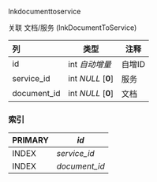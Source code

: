 lnkdocumenttoservice

关联 文档/服务 (lnkDocumentToService)



| 列          | 类型               | 注释   |
| :---------- | ------------------ | ------ |
| id          | int *自动增量*     | 自增ID |
| service_id  | int *NULL* [**0**] | 服务   |
| document_id | int *NULL* [**0**] | 文档   |

### 索引

| PRIMARY | *id*          |
| :------ | ------------- |
| INDEX   | *service_id*  |
| INDEX   | *document_id* |
